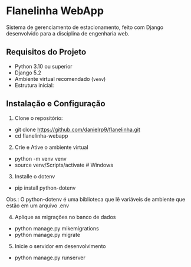 # Flanelinha WebApp

Sistema de gerenciamento de estacionamento, feito com Django desenvolvido para a disciplina de engenharia web.

## Requisitos do Projeto

- Python 3.10 ou superior
- Django 5.2
- Ambiente virtual recomendado (`venv`)
- Estrutura inicial:

## Instalação e Configuração

1. Clone o repositório:
 - git clone https://github.com/danielrp9/flanelinha.git
 - cd flanelinha-webapp


2. Crie e Ative o ambiente virtual 
 
- python -m venv venv
- source venv/Scripts/activate  # Windows


3. Installe o dotenv
- pip install python-dotenv

Obs.: O python-dotenv é uma biblioteca que lê variáveis de ambiente que estão em um arquivo .env

4. Aplique as migrações no banco de dados
- python manage.py mikemigrations
- python manage.py migrate

5. Inicie o servidor em desenvolvimento 
- python manage.py runserver



